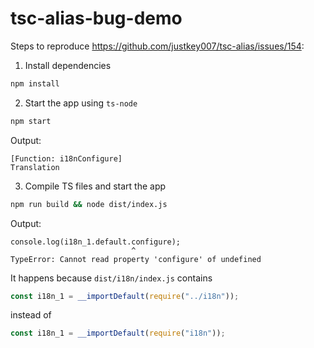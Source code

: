 # tsc-alias-bug-demo

Steps to reproduce https://github.com/justkey007/tsc-alias/issues/154:

1) Install dependencies
```sh
npm install
``` 

2) Start the app using `ts-node`
```sh
npm start
```
Output:
```
[Function: i18nConfigure]
Translation
```

3) Compile TS files and start the app
```sh
npm run build && node dist/index.js
```
Output:
```
console.log(i18n_1.default.configure);
                           ^
TypeError: Cannot read property 'configure' of undefined
```
It happens because `dist/i18n/index.js` contains
```js
const i18n_1 = __importDefault(require("../i18n"));
```
instead of
```js
const i18n_1 = __importDefault(require("i18n"));
```